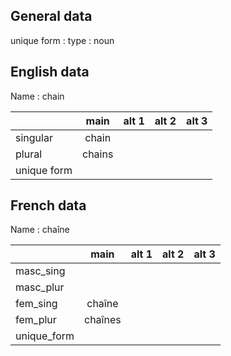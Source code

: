 ## General data

unique form :
type : noun

## English data

Name : chain

|             |  main  | alt 1 | alt 2 | alt 3 |
| :---------- | :----: | :---: | :---: | ----- |
| singular    | chain  |       |       |       |
| plural      | chains |       |       |       |
| unique form |        |       |       |       |

## French data

Name : chaîne

|             |  main   | alt 1 | alt 2 | alt 3 |
| :---------- | :-----: | :---: | :---: | :---: |
| masc_sing   |         |       |       |       |
| masc_plur   |         |       |       |       |
| fem_sing    | chaîne  |       |       |       |
| fem_plur    | chaînes |       |       |       |
| unique_form |         |       |       |       |



